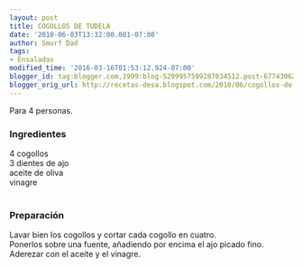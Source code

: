 ```yaml
---
layout: post
title: COGOLLOS DE TUDELA
date: '2010-06-03T13:32:00.001-07:00'
author: Smurf Dad
tags:
- Ensaladas
modified_time: '2016-03-16T01:53:12.924-07:00'
blogger_id: tag:blogger.com,1999:blog-5299957599287034512.post-6774306279320654445
blogger_orig_url: http://recetas-desa.blogspot.com/2010/06/cogollos-de-tudela_3.html
---
```


Para 4 personas.<br /><h3>Ingredientes</h3>4 cogollos<br />3 dientes de ajo<br />aceite de oliva<br />vinagre<br /><br /><h3>Preparación</h3>Lavar bien los cogollos y cortar cada cogollo en cuatro.<br />Ponerlos sobre una fuente, añadiendo por encima el ajo picado fino.<br />Aderezar con el aceite y el vinagre.